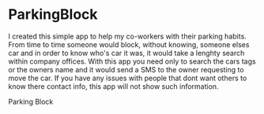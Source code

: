 # ParkingBlock

I created this simple app to help my co-workers with their parking habits. 
From time to time someone would block, without knowing, someone elses car and in order to know who's car it was, it would take a lenghty
search within company offices. 
With this app you need only to search the cars tags or the owners name and it would send a SMS to the owner requesting to move the car.
If you have any issues with people that dont want others to know there contact info, this app will not show such information.

Parking Block
